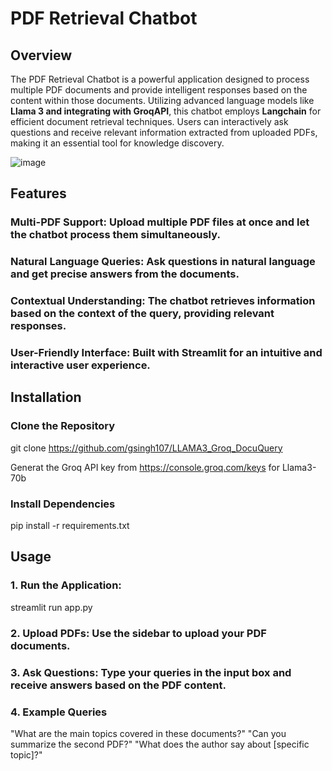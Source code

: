 # PDF Retrieval Chatbot

## Overview

The PDF Retrieval Chatbot is a powerful application designed to process multiple PDF documents and provide intelligent responses based on the content within those documents.
Utilizing advanced language models like **Llama 3 and integrating with GroqAPI**, this chatbot employs **Langchain** for efficient document retrieval techniques. 
Users can interactively ask questions and receive relevant information extracted from uploaded PDFs, making it an essential tool for knowledge discovery.

![image](https://github.com/user-attachments/assets/596a8b57-756b-4a6f-83b1-1a1f3629e7df)


## Features
### Multi-PDF Support: Upload multiple PDF files at once and let the chatbot process them simultaneously.
### Natural Language Queries: Ask questions in natural language and get precise answers from the documents.
### Contextual Understanding: The chatbot retrieves information based on the context of the query, providing relevant responses.
### User-Friendly Interface: Built with Streamlit for an intuitive and interactive user experience. 

## Installation



### Clone the Repository

git clone https://github.com/gsingh107/LLAMA3_Groq_DocuQuery

Generat the Groq API key from https://console.groq.com/keys for Llama3-70b

### Install Dependencies

pip install -r requirements.txt

## Usage
### 1. Run the Application:

streamlit run app.py

### 2. Upload PDFs: Use the sidebar to upload your PDF documents.
### 3. Ask Questions: Type your queries in the input box and receive answers based on the PDF content.
### 4. Example Queries
"What are the main topics covered in these documents?"
"Can you summarize the second PDF?"
"What does the author say about [specific topic]?"
